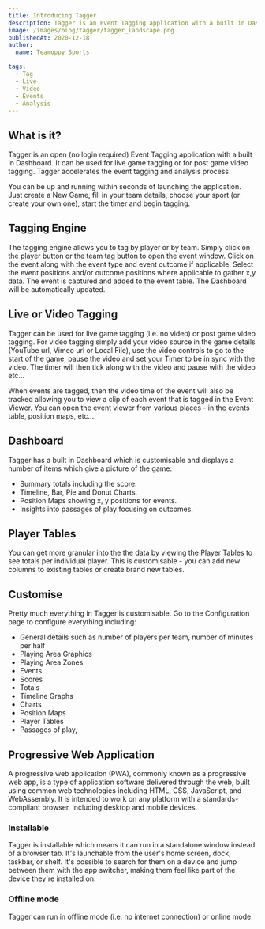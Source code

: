 ```yaml
---
title: Introducing Tagger
description: Tagger is an Event Tagging application with a built in Dashboard. It can be used for live game tagging or for post game video tagging. Tagger accelerates the event tagging and analysis process.
image: /images/blog/tagger/tagger_landscape.png
publishedAt: 2020-12-18
author:
  name: Teamoppy Sports

tags:
  - Tag
  - Live
  - Video
  - Events
  - Analysis
---
```


## What is it?

Tagger is an open (no login required) Event Tagging application with a built in Dashboard. It can be used for live game tagging or for post game video tagging. Tagger accelerates the event tagging and analysis process.

You can be up and running within seconds of launching the application. Just create a New Game, fill in your team details, choose your sport (or create your own one), start the timer and begin tagging.

## Tagging Engine

The tagging engine allows you to tag by player or by team. Simply click on the player button or the team tag button to open the event window. Click on the event along with the event type and event outcome if applicable. Select the event positions and/or outcome positions where applicable to gather x,y data. The event is captured and added to the event table. The Dashboard will be automatically updated.

## Live or Video Tagging

Tagger can be used for live game tagging (i.e. no video) or post game video tagging. For video tagging simply add your video source in the game details (YouTube url, Vimeo url or Local File), use the video controls to go to the start of the game, pause the video and set your Timer to be in sync with the video. The timer will then tick along with the video and pause with the video etc...

When events are tagged, then the video time of the event will also be tracked allowing you to view a clip of each event that is tagged in the Event Viewer. You can open the event viewer from various places - in the events table, position maps, etc...

## Dashboard

Tagger has a built in Dashboard which is customisable and displays a number of items which give a picture of the game:
- Summary totals including the score.
- Timeline, Bar, Pie and Donut Charts.
- Position Maps showing x, y positions for events.
- Insights into passages of play focusing on outcomes.

## Player Tables

You can get more granular into the the data by viewing the Player Tables to see totals per individual player. This is customisable - you can add new columns to existing tables or create brand new tables.

## Customise

Pretty much everything in Tagger is customisable. Go to the Configuration page to configure everything including:
- General details such as number of players per team, number of minutes per half
- Playing Area Graphics
- Playing Area Zones
- Events
- Scores
- Totals
- Timeline Graphs
- Charts
- Position Maps
- Player Tables
- Passages of play,

## Progressive Web Application

A progressive web application (PWA), commonly known as a progressive web app, is a type of application software delivered through the web, built using common web technologies including HTML, CSS, JavaScript, and WebAssembly. It is intended to work on any platform with a standards-compliant browser, including desktop and mobile devices.

### Installable

Tagger is installable which means it can run in a standalone window instead of a browser tab. It's launchable from the user's home screen, dock, taskbar, or shelf. It's possible to search for them on a device and jump between them with the app switcher, making them feel like part of the device they're installed on.

### Offline mode

Tagger can run in offline mode (i.e. no internet connection) or online mode.

